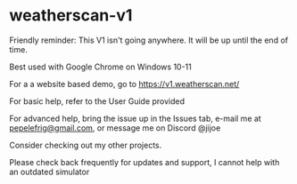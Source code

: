 # weatherscan-v1

Friendly reminder: This V1 isn't going anywhere. It will be up until the end of time.

Best used with Google Chrome on Windows 10-11

For a a website based demo, go to https://v1.weatherscan.net/

For basic help, refer to the User Guide provided

For advanced help, bring the issue up in the Issues tab, e-mail me at pepelefrig@gmail.com, or message me on Discord @jijoe

Consider checking out my other projects.

Please check back frequently for updates and support, I cannot help with an outdated simulator
